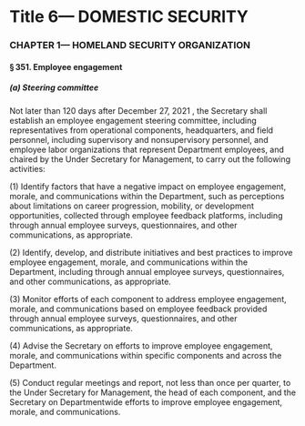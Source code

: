
# Title 6— DOMESTIC SECURITY
### CHAPTER 1— HOMELAND SECURITY ORGANIZATION
#### § 351. Employee engagement
##### (a) Steering committee

Not later than 120 days after December 27, 2021 , the Secretary shall establish an employee engagement steering committee, including representatives from operational components, headquarters, and field personnel, including supervisory and nonsupervisory personnel, and employee labor organizations that represent Department employees, and chaired by the Under Secretary for Management, to carry out the following activities:

(1) Identify factors that have a negative impact on employee engagement, morale, and communications within the Department, such as perceptions about limitations on career progression, mobility, or development opportunities, collected through employee feedback platforms, including through annual employee surveys, questionnaires, and other communications, as appropriate.

(2) Identify, develop, and distribute initiatives and best practices to improve employee engagement, morale, and communications within the Department, including through annual employee surveys, questionnaires, and other communications, as appropriate.

(3) Monitor efforts of each component to address employee engagement, morale, and communications based on employee feedback provided through annual employee surveys, questionnaires, and other communications, as appropriate.

(4) Advise the Secretary on efforts to improve employee engagement, morale, and communications within specific components and across the Department.

(5) Conduct regular meetings and report, not less than once per quarter, to the Under Secretary for Management, the head of each component, and the Secretary on Departmentwide efforts to improve employee engagement, morale, and communications.

